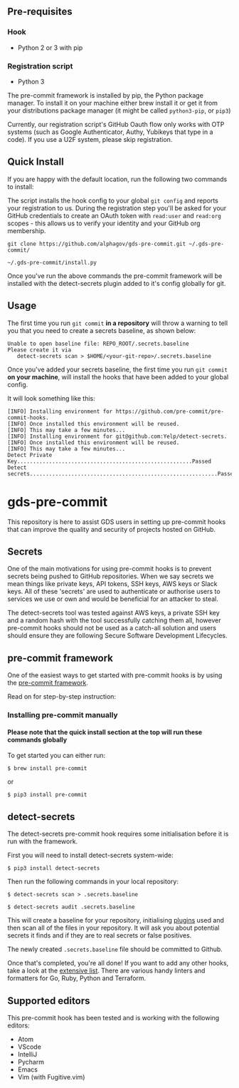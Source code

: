 ## Pre-requisites

### Hook
 - Python 2 or 3 with pip

### Registration script
 - Python 3

The pre-commit framework is installed by pip, the Python package manager. To install it on your machine either brew install it or get it from your distributions package manager (it might be called `python3-pip`, or `pip3`)

Currently, our registration script's GitHub Oauth flow only works with OTP systems (such as Google Authenticator, Authy, Yubikeys that type in a code). If you use a U2F system, please skip registration.

## Quick Install

If you are happy with the default location, run the following two commands to install:

The script installs the hook config to your global `git config` and reports 
your registration to us. During the registration step you'll be asked for your 
GitHub credentials to create an OAuth token with `read:user` and `read:org` 
scopes - this allows us to verify your identity and your GitHub org membership.

```shell
git clone https://github.com/alphagov/gds-pre-commit.git ~/.gds-pre-commit/
```

```shell
~/.gds-pre-commit/install.py
```

Once you've run the above commands the pre-commit framework will be installed with the detect-secrets plugin added to it's config globally for git.


## Usage

The first time you run `git commit` **in a repository** will throw a warning to tell you that you need to create a secrets baseline, as shown below:

```shell
Unable to open baseline file: REPO_ROOT/.secrets.baseline
Please create it via
   detect-secrets scan > $HOME/<your-git-repo>/.secrets.baseline
```

Once you've added your secrets baseline, the first time you run `git commit` **on your machine**, will install the hooks that have been added to your global config.

It will look something like this:

```shell
[INFO] Installing environment for https://github.com/pre-commit/pre-commit-hooks.
[INFO] Once installed this environment will be reused.
[INFO] This may take a few minutes...
[INFO] Installing environment for git@github.com:Yelp/detect-secrets.
[INFO] Once installed this environment will be reused.
[INFO] This may take a few minutes...
Detect Private Key.......................................................Passed
Detect secrets...........................................................Passed
```



# gds-pre-commit
This repository is here to assist GDS users in setting up pre-commit hooks that can improve the quality and security of projects hosted on GitHub.

## Secrets
One of the main motivations for using pre-commit hooks is to prevent secrets being pushed to GitHub repositories. When we say secrets we mean things like private keys, API tokens, SSH keys, AWS keys or Slack keys. All of these 'secrets' are used to authenticate or authorise users to services we use or own and would be beneficial for an attacker to steal.

The detect-secrets tool was tested against AWS keys, a private SSH key and a random hash with the tool successfully catching them all, however pre-commit hooks should not be used as a catch-all solution and users should ensure they are following Secure Software Development Lifecycles.

## pre-commit framework
One of the easiest ways to get started with pre-commit hooks is by using the [pre-commit framework](https://pre-commit.com/).

Read on for step-by-step instruction:

### Installing pre-commit manually
#### Please note that the quick install section at the top will run these commands globally

To get started you can either run:

`$ brew install pre-commit`

or

`$ pip3 install pre-commit`

## detect-secrets
The detect-secrets pre-commit hook requires some initialisation before it is run with the framework.

First you will need to install detect-secrets system-wide:

`$ pip3 install detect-secrets`

Then run the following commands in your local repository:

`$ detect-secrets scan > .secrets.baseline`

`$ detect-secrets audit .secrets.baseline`

This will create a baseline for your repository, initialising [plugins](https://github.com/Yelp/detect-secrets/tree/master/detect_secrets/plugins) used and then scan all of the files in your repository. It will ask you about potential secrets it finds and if they are to real secrets or false positives.

The newly created `.secrets.baseline` file should be committed to Github.


Once that's completed, you're all done! If you want to add any other hooks, take a look at the [extensive list](https://pre-commit.com/hooks.html). There are various handy linters and formatters for Go, Ruby, Python and Terraform.

## Supported editors
This pre-commit hook has been tested and is working with the following editors:

* Atom
* VScode
* IntelliJ
* Pycharm
* Emacs
* Vim (with Fugitive.vim)

